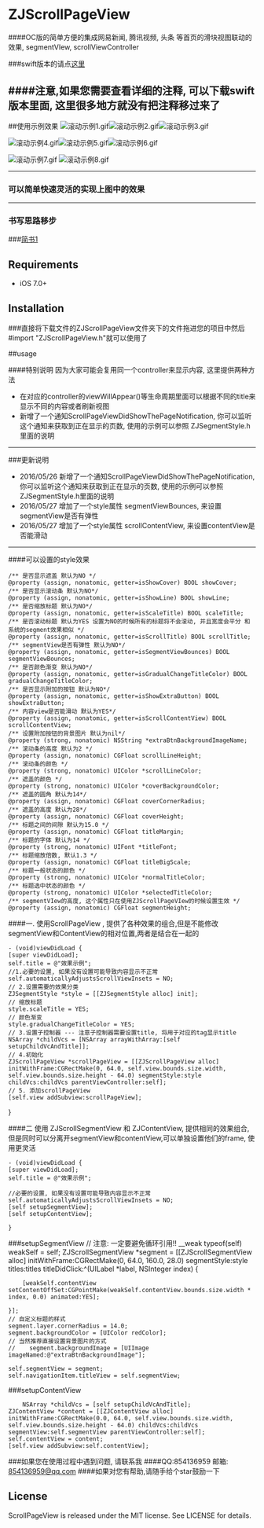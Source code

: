 # ZJScrollPageView
####OC版的简单方便的集成网易新闻, 腾讯视频, 头条 等首页的滑块视图联动的效果, segmentVIew, scrollViewController

###swift版本的请点[这里](https://github.com/jasnig/ScrollPageView)

####注意,如果您需要查看详细的注释, 可以下载swift版本里面, 这里很多地方就没有把注释移过来了
----
##使用示例效果
![滚动示例1.gif](http://upload-images.jianshu.io/upload_images/1271831-ecb291a43d1e5209.gif?imageMogr2/auto-orient/strip)![滚动示例2.gif](http://upload-images.jianshu.io/upload_images/1271831-bd679dbe86ab7404.gif?imageMogr2/auto-orient/strip)![滚动示例3.gif](http://upload-images.jianshu.io/upload_images/1271831-e094a23212160015.gif?imageMogr2/auto-orient/strip)

![滚动示例4.gif](http://upload-images.jianshu.io/upload_images/1271831-829166f3911adff6.gif?imageMogr2/auto-orient/strip)![滚动示例5.gif](http://upload-images.jianshu.io/upload_images/1271831-3f2b8dc30bf013b1.gif?imageMogr2/auto-orient/strip)![滚动示例6.gif](http://upload-images.jianshu.io/upload_images/1271831-6d37b6b5699e63a6.gif?imageMogr2/auto-orient/strip)

![滚动示例7.gif](http://upload-images.jianshu.io/upload_images/1271831-d4c09a66bd840fe4.gif?imageMogr2/auto-orient/strip)
![滚动示例8.gif](http://upload-images.jianshu.io/upload_images/1271831-c6b1d54295f4bcb1.gif?imageMogr2/auto-orient/strip)


----
### 可以简单快速灵活的实现上图中的效果

-----


### 书写思路移步
###[简书1](http://www.jianshu.com/p/b84f4dd96d0c)

## Requirements

* iOS 7.0+ 


## Installation

###直接将下载文件的ZJScrollPageView文件夹下的文件拖进您的项目中然后#import "ZJScrollPageView.h"就可以使用了 


##usage

####特别说明
因为大家可能会复用同一个controller来显示内容, 这里提供两种方法
* 在对应的controller的viewWillAppear()等生命周期里面可以根据不同的title来显示不同的内容或者刷新视图
* 新增了一个通知ScrollPageViewDidShowThePageNotification, 你可以监听这个通知来获取到正在显示的页数, 使用的示例可以参照 ZJSegmentStyle.h里面的说明

----
###更新说明
* 2016/05/26 新增了一个通知ScrollPageViewDidShowThePageNotification, 你可以监听这个通知来获取到正在显示的页数, 使用的示例可以参照 ZJSegmentStyle.h里面的说明
* 2016/05/27 增加了一个style属性 segmentViewBounces, 来设置segmentView是否有弹性
* 2016/05/27 增加了一个style属性 scrollContentView, 来设置contentView是否能滑动

----




####可以设置的style效果
```
/** 是否显示遮盖 默认为NO */
@property (assign, nonatomic, getter=isShowCover) BOOL showCover;
/** 是否显示滚动条 默认为NO*/
@property (assign, nonatomic, getter=isShowLine) BOOL showLine;
/** 是否缩放标题 默认为NO*/
@property (assign, nonatomic, getter=isScaleTitle) BOOL scaleTitle;
/** 是否滚动标题 默认为YES 设置为NO的时候所有的标题将不会滚动, 并且宽度会平分 和系统的segment效果相似 */
@property (assign, nonatomic, getter=isScrollTitle) BOOL scrollTitle;
/** segmentView是否有弹性 默认为NO*/
@property (assign, nonatomic, getter=isSegmentViewBounces) BOOL segmentViewBounces;
/** 是否颜色渐变 默认为NO*/
@property (assign, nonatomic, getter=isGradualChangeTitleColor) BOOL gradualChangeTitleColor;
/** 是否显示附加的按钮 默认为NO*/
@property (assign, nonatomic, getter=isShowExtraButton) BOOL showExtraButton;
/** 内容view是否能滑动 默认为YES*/
@property (assign, nonatomic, getter=isScrollContentView) BOOL scrollContentView;
/** 设置附加按钮的背景图片 默认为nil*/
@property (strong, nonatomic) NSString *extraBtnBackgroundImageName;
/** 滚动条的高度 默认为2 */
@property (assign, nonatomic) CGFloat scrollLineHeight;
/** 滚动条的颜色 */
@property (strong, nonatomic) UIColor *scrollLineColor;
/** 遮盖的颜色 */
@property (strong, nonatomic) UIColor *coverBackgroundColor;
/** 遮盖的圆角 默认为14*/
@property (assign, nonatomic) CGFloat coverCornerRadius;
/** 遮盖的高度 默认为28*/
@property (assign, nonatomic) CGFloat coverHeight;
/** 标题之间的间隙 默认为15.0 */
@property (assign, nonatomic) CGFloat titleMargin;
/** 标题的字体 默认为14 */
@property (strong, nonatomic) UIFont *titleFont;
/** 标题缩放倍数, 默认1.3 */
@property (assign, nonatomic) CGFloat titleBigScale;
/** 标题一般状态的颜色 */
@property (strong, nonatomic) UIColor *normalTitleColor;
/** 标题选中状态的颜色 */
@property (strong, nonatomic) UIColor *selectedTitleColor;
/** segmentVIew的高度, 这个属性只在使用ZJScrollPageVIew的时候设置生效 */
@property (assign, nonatomic) CGFloat segmentHeight;
```

####一. 使用ScrollPageView , 提供了各种效果的组合,但是不能修改segmentView和ContentView的相对位置,两者是结合在一起的

	- (void)viewDidLoad {
    [super viewDidLoad];
    self.title = @"效果示例";
    //1.必要的设置, 如果没有设置可能导致内容显示不正常
    self.automaticallyAdjustsScrollViewInsets = NO;
    // 2.设置需要的效果分类
    ZJSegmentStyle *style = [[ZJSegmentStyle alloc] init];
    // 缩放标题
    style.scaleTitle = YES;
    // 颜色渐变
    style.gradualChangeTitleColor = YES;
    // 3.设置子控制器 --- 注意子控制器需要设置title, 将用于对应的tag显示title
    NSArray *childVcs = [NSArray arrayWithArray:[self setupChildVcAndTitle]];
    // 4.初始化
    ZJScrollPageView *scrollPageView = [[ZJScrollPageView alloc] initWithFrame:CGRectMake(0, 64.0, self.view.bounds.size.width, self.view.bounds.size.height - 64.0) segmentStyle:style childVcs:childVcs parentViewController:self];
    // 5. 添加scrollPageView
    [self.view addSubview:scrollPageView];
}

####二 使用 ZJScrollSegmentView 和 ZJContentView, 提供相同的效果组合, 但是同时可以分离开segmentView和contentView,可以单独设置他们的frame, 使用更灵活


	- (void)viewDidLoad {
    [super viewDidLoad];
    self.title = @"效果示例";

    //必要的设置, 如果没有设置可能导致内容显示不正常
    self.automaticallyAdjustsScrollViewInsets = NO;
    [self setupSegmentView];
    [self setupContentView];
    
	}


###setupSegmentView
	    // 注意: 一定要避免循环引用!!
    __weak typeof(self) weakSelf = self;
    ZJScrollSegmentView *segment = [[ZJScrollSegmentView alloc] initWithFrame:CGRectMake(0, 64.0, 160.0, 28.0) segmentStyle:style titles:titles titleDidClick:^(UILabel *label, NSInteger index) {
        
        [weakSelf.contentView setContentOffSet:CGPointMake(weakSelf.contentView.bounds.size.width * index, 0.0) animated:YES];
        
    }];
    // 自定义标题的样式
    segment.layer.cornerRadius = 14.0;
    segment.backgroundColor = [UIColor redColor];
    // 当然推荐直接设置背景图片的方式
	//    segment.backgroundImage = [UIImage imageNamed:@"extraBtnBackgroundImage"];
    
    self.segmentView = segment;
    self.navigationItem.titleView = self.segmentView;
    
    
###setupContentView

	    NSArray *childVcs = [self setupChildVcAndTitle];
    ZJContentView *content = [[ZJContentView alloc] initWithFrame:CGRectMake(0.0, 64.0, self.view.bounds.size.width, self.view.bounds.size.height - 64.0) childVcs:childVcs segmentView:self.segmentView parentViewController:self];
    self.contentView = content;
    [self.view addSubview:self.contentView];
    
    
    
###如果您在使用过程中遇到问题, 请联系我
####QQ:854136959 邮箱: 854136959@qq.com
####如果对您有帮助,请随手给个star鼓励一下 

## License

ScrollPageView is released under the MIT license. See LICENSE for details.